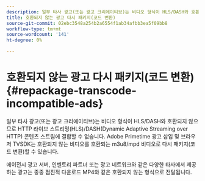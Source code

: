 ```yaml
---
description: 일부 타사 광고(또는 광고 크리에이티브)는 비디오 형식이 HLS/DASH와 호환되지 않으므로 HTTP 라이브 스트리밍(HLS)/DASH(Dynamic Adaptive Streaming over HTTP) 콘텐츠 스트림에 결합할 수 없습니다. Adobe Primetime 광고 삽입 및 브라우저 TVSDK는 호환되지 않는 비디오를 호환되는 m3u8/mpd 비디오로 다시 패키지(코드 변환)할 수 있습니다.
title: 호환되지 않는 광고 다시 패키지(코드 변환)
source-git-commit: 02ebc3548a254b2a6554f1ab34afbb3ea5f09bb8
workflow-type: tm+mt
source-wordcount: '141'
ht-degree: 0%

---
```


# 호환되지 않는 광고 다시 패키지(코드 변환){#repackage-transcode-incompatible-ads}

일부 타사 광고(또는 광고 크리에이티브)는 비디오 형식이 HLS/DASH와 호환되지 않으므로 HTTP 라이브 스트리밍(HLS)/DASH(Dynamic Adaptive Streaming over HTTP) 콘텐츠 스트림에 결합할 수 없습니다. Adobe Primetime 광고 삽입 및 브라우저 TVSDK는 호환되지 않는 비디오를 호환되는 m3u8/mpd 비디오로 다시 패키지(코드 변환)할 수 있습니다.

에이전시 광고 서버, 인벤토리 파트너 또는 광고 네트워크와 같은 다양한 타사에서 제공하는 광고는 종종 점진적 다운로드 MP4와 같은 호환되지 않는 형식으로 전달됩니다.
